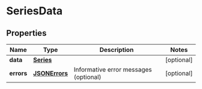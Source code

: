 
# SeriesData

## Properties
Name | Type | Description | Notes
------------ | ------------- | ------------- | -------------
**data** | [**Series**](Series.md) |  |  [optional]
**errors** | [**JSONErrors**](JSONErrors.md) | Informative error messages (optional) |  [optional]



